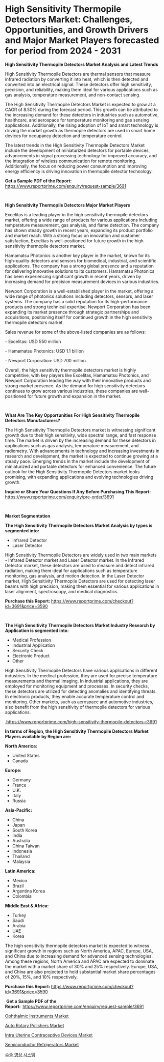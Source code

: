 <p><h1>High Sensitivity Thermopile Detectors Market: Challenges, Opportunities, and Growth Drivers and Major Market Players forecasted for period from 2024 - 2031</h1></p><p><strong>High Sensitivity Thermopile Detectors Market Analysis and Latest Trends</strong></p>
<p><p>High Sensitivity Thermopile Detectors are thermal sensors that measure infrared radiation by converting it into heat, which is then detected and converted into an electrical signal. These detectors offer high sensitivity, precision, and reliability, making them ideal for various applications such as gas analysis, temperature measurement, and non-contact sensing.</p><p>The High Sensitivity Thermopile Detectors Market is expected to grow at a CAGR of 8.50% during the forecast period. This growth can be attributed to the increasing demand for these detectors in industries such as automotive, healthcare, and aerospace for temperature monitoring and gas sensing applications. Additionally, the rising adoption of IoT and smart technology is driving the market growth as thermopile detectors are used in smart home devices for occupancy detection and temperature control.</p><p>The latest trends in the High Sensitivity Thermopile Detectors Market include the development of miniaturized detectors for portable devices, advancements in signal processing technology for improved accuracy, and the integration of wireless communication for remote monitoring. Additionally, the focus on reducing power consumption and improving energy efficiency is driving innovation in thermopile detector technology.</p></p>
<p><strong>Get a Sample PDF of the Report:&nbsp;</strong> <a href="https://www.reportprime.com/enquiry/request-sample/3691">https://www.reportprime.com/enquiry/request-sample/3691</a></p>
<p>&nbsp;</p>
<p><strong>High Sensitivity Thermopile Detectors Major Market Players</strong></p>
<p><p>Excelitas is a leading player in the high sensitivity thermopile detectors market, offering a wide range of products for various applications including temperature measurement, gas analysis, and flame detection. The company has shown steady growth in recent years, expanding its product portfolio and market reach. With a strong focus on innovation and customer satisfaction, Excelitas is well-positioned for future growth in the high sensitivity thermopile detectors market.</p><p>Hamamatsu Photonics is another key player in the market, known for its high-quality detectors and sensors for biomedical, industrial, and scientific applications. The company has a strong global presence and a reputation for delivering innovative solutions to its customers. Hamamatsu Photonics has been experiencing significant growth in recent years, driven by increasing demand for precision measurement devices in various industries.</p><p>Newport Corporation is a well-established player in the market, offering a wide range of photonics solutions including detectors, sensors, and laser systems. The company has a solid reputation for its high-performance products and strong technical expertise. Newport Corporation has been expanding its market presence through strategic partnerships and acquisitions, positioning itself for continued growth in the high sensitivity thermopile detectors market.</p><p>Sales revenue for some of the above-listed companies are as follows:</p><p>- Excelitas: USD 550 million</p><p>- Hamamatsu Photonics: USD 1.1 billion</p><p>- Newport Corporation: USD 700 million</p><p>Overall, the high sensitivity thermopile detectors market is highly competitive, with key players like Excelitas, Hamamatsu Photonics, and Newport Corporation leading the way with their innovative products and strong market presence. As the demand for high sensitivity detectors continues to grow across various industries, these companies are well-positioned for future growth and expansion in the market.</p></p>
<p>&nbsp;</p>
<p><strong>What Are The Key Opportunities For High Sensitivity Thermopile Detectors Manufacturers?</strong></p>
<p><p>The High Sensitivity Thermopile Detectors market is witnessing significant growth due to their high sensitivity, wide spectral range, and fast response time. The market is driven by the increasing demand for these detectors in applications such as gas analysis, temperature measurement, and radiometry. With advancements in technology and increasing investments in research and development, the market is expected to continue growing at a steady pace. Emerging trends in the market include the development of miniaturized and portable detectors for enhanced convenience. The future outlook for the High Sensitivity Thermopile Detectors market looks promising, with expanding applications and evolving technologies driving growth.</p></p>
<p><strong>Inquire or Share Your Questions If Any Before Purchasing This Report:</strong> <a href="https://www.reportprime.com/enquiry/pre-order/3691">https://www.reportprime.com/enquiry/pre-order/3691</a></p>
<p>&nbsp;</p>
<p><strong>Market Segmentation</strong></p>
<p><strong>The High Sensitivity Thermopile Detectors Market Analysis by types is segmented into:</strong></p>
<p><ul><li>Infrared Detector</li><li>Laser Detector</li></ul></p>
<p><p>High Sensitivity Thermopile Detectors are widely used in two main markets - Infrared Detector market and Laser Detector market. In the Infrared Detector market, these detectors are used to measure and detect infrared radiation, making them ideal for applications such as temperature monitoring, gas analysis, and motion detection. In the Laser Detector market, High Sensitivity Thermopile Detectors are used for detecting laser beams with high precision, making them essential for various applications in laser alignment, spectroscopy, and medical diagnostics.</p></p>
<p><strong>Purchase this Report:&nbsp;</strong><a href="https://www.reportprime.com/checkout?id=3691&price=3590">https://www.reportprime.com/checkout?id=3691&price=3590</a></p>
<p>&nbsp;</p>
<p><strong>The High Sensitivity Thermopile Detectors Market Industry Research by Application is segmented into:</strong></p>
<p><ul><li>Medical Profession</li><li>Industrial Application</li><li>Security Check</li><li>Electronic Product</li><li>Other</li></ul></p>
<p><p>High Sensitivity Thermopile Detectors have various applications in different industries. In the medical profession, they are used for precise temperature measurements and thermal imaging. In industrial applications, they are employed for monitoring equipment and processes. In security checks, these detectors are utilized for detecting anomalies and identifying threats. In electronic products, they enable accurate temperature control and monitoring. Other markets, such as aerospace and automotive industries, also benefit from the high sensitivity of thermopile detectors for various applications.</p></p>
<p><a href="https://www.reportprime.com/high-sensitivity-thermopile-detectors-r3691">&nbsp;https://www.reportprime.com/high-sensitivity-thermopile-detectors-r3691</a></p>
<p><strong>In terms of Region, the High Sensitivity Thermopile Detectors Market Players available by Region are:</strong></p>
<p>
    <p> <strong> North America: </strong>
        <ul>
            <li>United States</li>
            <li>Canada</li>
        </ul>
        </p> 
    <p> <strong> Europe: </strong>
        <ul>
            <li>Germany</li>
            <li>France</li>
            <li>U.K.</li>
            <li>Italy</li>
            <li>Russia</li>
        </ul>
        </p> 
    <p> <strong> Asia-Pacific: </strong>
        <ul>
            <li>China</li>
            <li>Japan</li>
            <li>South Korea</li>
            <li>India</li>
            <li>Australia</li>
            <li>China Taiwan</li>
            <li>Indonesia</li>
            <li>Thailand</li>
            <li>Malaysia</li>
        </ul>
        </p> 
    <p> <strong> Latin America: </strong>
        <ul>
            <li>Mexico</li>
            <li>Brazil</li>
            <li>Argentina Korea</li>
            <li>Colombia</li>
        </ul>
        </p> 
    <p> <strong> Middle East & Africa: </strong>
        <ul>
            <li>Turkey</li>
            <li>Saudi</li>
            <li>Arabia</li>
            <li>UAE</li>
            <li>Korea</li>
        </ul>
    </p>
    </p>
<p><p>The high sensitivity thermopile detectors market is expected to witness significant growth in regions such as North America, APAC, Europe, USA, and China due to increasing demand for advanced sensing technologies. Among these regions, North America and APAC are expected to dominate the market with a market share of 30% and 25% respectively. Europe, USA, and China are also projected to hold substantial market share percentages of 20%, 15%, and 10% respectively.</p></p>
<p><strong>Purchase this Report: </strong><a href="https://www.reportprime.com/checkout?id=3691&price=3590">https://www.reportprime.com/checkout?id=3691&price=3590</a></p>
<p>&nbsp;<strong>Get a Sample PDF of the Report:&nbsp;&nbsp;</strong><a href="https://www.reportprime.com/enquiry/request-sample/3691">https://www.reportprime.com/enquiry/request-sample/3691</a></p>
<p><strong></strong></p>
<p><p><a href="https://issuu.com/reportprime-2/docs/ophthalmic-instruments-market-size-2030.pptx">Ophthalmic Instruments Market</a></p><p><a href="https://www.linkedin.com/pulse/exploring-auto-rotary-polishers-market-dynamics-global-trends-leqge">Auto Rotary Polishers Market</a></p><p><a href="https://issuu.com/reportprime-2/docs/intra-uterine-contraceptive-devices_f39d6fb99a5cb9">Intra Uterine Contraceptive Devices Market</a></p><p><a href="https://www.linkedin.com/pulse/semiconductor-refrigerators-market-size-share-analysis-cl2nf">Semiconductor Refrigerators Market</a></p><p><a href="https://github.com/mpodehpw07370073/Market-Research-Report-List-3/blob/main/373652541334.md">수술 영상 시스템</a></p></p>